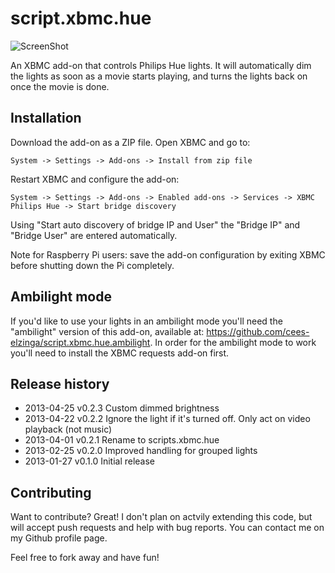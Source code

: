 script.xbmc.hue
===============

![ScreenShot](http://meethue.files.wordpress.com/2013/01/plugin2.png?w=400)

An XBMC add-on that controls Philips Hue lights. It will automatically dim the lights as soon as a movie starts playing, and turns the lights back on once the movie is done.

Installation
------------

Download the add-on as a ZIP file. Open XBMC and go to:

`System -> Settings -> Add-ons -> Install from zip file`

Restart XBMC and configure the add-on:

`System -> Settings -> Add-ons -> Enabled add-ons -> Services -> XBMC Philips Hue -> Start bridge discovery`

Using "Start auto discovery of bridge IP and User" the "Bridge IP" and "Bridge User" are entered automatically.

Note for Raspberry Pi users: save the add-on configuration by exiting XBMC before shutting down the Pi completely.

Ambilight mode
--------------

If you'd like to use your lights in an ambilight mode you'll need the "ambilight" version of this add-on, available at: https://github.com/cees-elzinga/script.xbmc.hue.ambilight. In order for the ambilight mode to work you'll need to install the XBMC requests add-on first.

Release history
---------------
  * 2013-04-25 v0.2.3 Custom dimmed brightness
  * 2013-04-22 v0.2.2 Ignore the light if it's turned off. Only act on video playback (not music)
  * 2013-04-01 v0.2.1 Rename to scripts.xbmc.hue
  * 2013-02-25 v0.2.0 Improved handling for grouped lights
  * 2013-01-27 v0.1.0 Initial release 

Contributing
------------

Want to contribute? Great! I don't plan on actvily extending this code, but will accept push requests and help with bug reports. You can contact me on my Github profile page.

Feel free to fork away and have fun!


